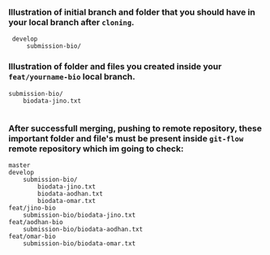 
### Illustration of initial branch and folder that you should have in your local branch after `cloning`.

```
 develop
     submission-bio/
```

### Illustration of folder and files you created inside your `feat/yourname-bio` local branch.

```
submission-bio/
	biodata-jino.txt
	
```


### After successfull merging, pushing to remote repository, these important folder and file's must be present inside `git-flow` remote repository which im going to check:

```
master
develop
	submission-bio/
		biodata-jino.txt
		biodata-aodhan.txt
		biodata-omar.txt
feat/jino-bio
	submission-bio/biodata-jino.txt
feat/aodhan-bio
	submission-bio/biodata-aodhan.txt
feat/omar-bio
	submission-bio/biodata-omar.txt
```